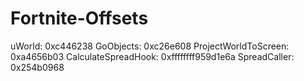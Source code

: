 # Fortnite-Offsets
uWorld: 0xc446238 GoObjects: 0xc26e608 ProjectWorldToScreen: 0xa4656b03 CalculateSpreadHook: 0xffffffff959d1e6a SpreadCaller: 0x254b0968
